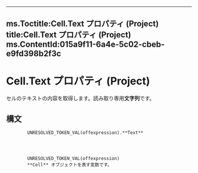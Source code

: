 

---
ms.Toctitle:Cell.Text プロパティ (Project)
title:Cell.Text プロパティ (Project)
ms.ContentId:015a9f11-6a4e-5c02-cbeb-e9fd398b2f3c
---
# Cell.Text プロパティ (Project)




セルのテキストの内容を取得します。読み取り専用**文字列**です。

## 構文

            UNRESOLVED_TOKEN_VAL(offexpression).**Text**




            UNRESOLVED_TOKEN_VAL(offexpression)
            **Cell** オブジェクトを表す変数です。




